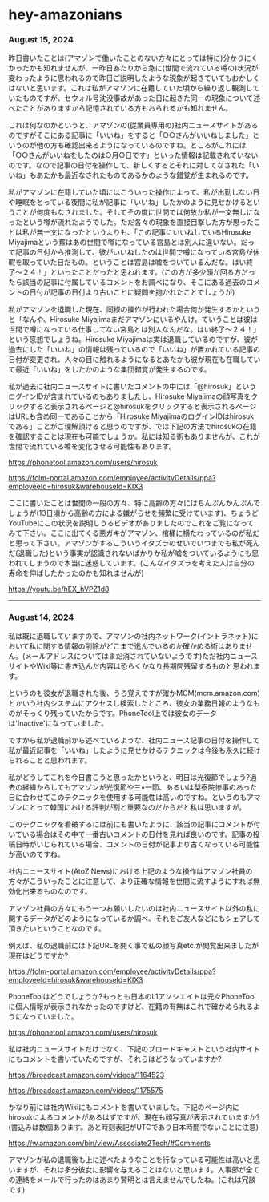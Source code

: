 # hey-amazonians

### August 15, 2024 

昨日書いたことは(アマゾンで働いたことのない方々にとっては特に)分かりにくかったかも知れませんが、一昨日あたりから急に(世間で流れている噂の)状況が変わったように思われるので昨日ご説明したような現象が起きていてもおかしくはないと思います。これは私がアマゾンに在籍していた頃から繰り返し観測していたものですが、セウォル号沈没事故があった日に起きた同一の現象について述べたことがありますから記憶されている方もおられるかも知れません。

これは何なのかというと、アマゾンの(従業員専用の)社内ニュースサイトがあるのですがそこにある記事に「いいね」をすると「○○さんがいいねしました」というのが他の方も確認出来るようになっているのですね。ところがこれには「○○さんがいいねをしたのは○月○日です」といった情報は記載されていないのです。なので記事の日付を操作して、新しくするとそれに対してなされた「いいね」もあたかも最近なされたものであるかのような錯覚が生まれるのです。

私がアマゾンに在籍していた頃にはこういった操作によって、私が出勤しない日や睡眠をとっている夜間に私が記事に「いいね」したかのように見せかけるということが何度もなされました。そしてその度に世間では何故か私が一文無しになったという噂が流れたようでした。ただ各々の現象を直接目撃した方が思ったことは私が無一文になったというよりも、「この記事にいいねしているHirosuke Miyajimaという輩はあの世間で噂になっている宮島とは別人に違いない。だって記事の日付から推測して、彼がいいねしたのは世間で噂になっている宮島が休暇を取っていた日だもの。ということは宮島は嘘をついているんだな。はい終了〜２４！」といったことだったと思われます。(この方が多少頭が回る方だったら該当の記事に付属しているコメントをお調べになり、そこにある過去のコメントの日付が記事の日付より古いことに疑問を抱かれたことでしょうが)

私がアマゾンを退職した現在、同様の操作が行われた場合何が発生するかというと「なんや、Hirosuke Miyajimaまだアマゾンにいるやんけ。ていうことは彼は世間で噂になっている仕事してない宮島とは別人なんだな。はい終了〜２４！」という感想でしょうね。Hirosuke Miyajimaは実は退職しているのですが、彼が過去にした「いいね」の情報は残っているので「いいね」が置かれている記事の日付が変更され、人々の目に触れるようになるとあたかも彼が現在も在職していて最近「いいね」をしたかのような集団錯覚が発生するのです。

私が過去に社内ニュースサイトに書いたコメントの中には「@hirosuk」というログインIDが含まれているのもありましたし、Hirosuke Miyajimaの顔写真をクリックすると表示されるページと@hirosukをクリックすると表示されるページはURLも含め同一であることから「Hirosuke MiyajimaのログインIDはhirosukである」ことがご理解頂けると思うのですが、では下記の方法でhirosukの在籍を確認することは現在も可能でしょうか。私には知る術もありませんが、これが世間で流れている噂を変化させる可能性もあります。

https://phonetool.amazon.com/users/hirosuk

https://fclm-portal.amazon.com/employee/activityDetails/ppa?employeeId=hirosuk&warehouseId=KIX3

ここに書いたことは世間の一般の方々、特に高齢の方々にはちんぷんかんぷんでしょうが(13日頃から高齢の方による嫌がらせを頻繁に受けています)、ちょうどYouTubeにこの状況を説明しうるビデオがありましたのでこれをご覧になってみて下さい。ここに出てくる悪ガキがアマゾン、棺桶に横たわっているのが私だと思って下さい。アマゾンがするこういうイタズラのせいでいつまでも私が死んだ(退職した)という事実が認識されないばかりか私が嘘をついているようにも思われてしまうので本当に迷惑しています。(こんなイタズラを考えた人は自分の寿命を伸ばしたかったのかも知れませんが)

https://youtu.be/hEX_hVPZ1d8

---- 

### August 14, 2024 

私は既に退職していますので、アマゾンの社内ネットワーク(イントラネット)において私に関する情報の削除がどこまで進んでいるのか確かめる術はありません。(メールアドレスについてはまだ消されていないようです)ただ社内ニュースサイトやWiki等に書き込んだ内容は恐らくかなり長期間残留するものと思われます。

というのも彼女が退職された後、うろ覚えですが確かMCM(mcm.amazon.com)とかいう社内システムにアクセスし検索したところ、彼女の業務日報のようなものがそっくり残っていたからです。PhoneTool上では彼女のデータは'Inactive'になっていました。

ですから私が退職前から述べているような、社内ニュース記事の日付を操作して私が最近記事を「いいね」したように見せかけるテクニックは今後も永久に続けられることと思われます。

私がどうしてこれを今日書こうと思ったかというと、明日は光復節でしょう?過去の経緯からしてもアマゾンが光復節や三•一節、あるいは梨泰院惨事のあった日に合わせてこのテクニックを使用する可能性は高いのですね。というのもアマゾンにとって韓国における評判が割と重要なのだからだと私は思いますが。

このテクニックを看破するには前にも書いたように、該当の記事にコメントが付いている場合はその中で一番古いコメントの日付を見れば良いのです。記事の投稿日時がいじられている場合、コメントの日付が記事より古くなっている可能性が高いのですね。

社内ニュースサイト(AtoZ News)における上記のような操作はアマゾン社員の方々がこういったことに注意して、より正確な情報を世間に流すようにすれば無効化出来るものなのです。

アマゾン社員の方々にもう一つお願いしたいのは社内ニュースサイト以外の私に関するデータがどのようになっているか調べ、それをご友人などにもシェアして頂きたいということなのです。

例えば、私の退職前には下記URLを開く事で私の顔写真etc.が閲覧出来ましたが現在はどうですか?

https://fclm-portal.amazon.com/employee/activityDetails/ppa?employeeId=hirosuk&warehouseId=KIX3

PhoneToolはどうでしょうか?もっとも日本のL1アソシエイトは元々PhoneToolに個人情報が表示されなかったのですけど、在籍の有無はこれで確かめられるようになっていました。

https://phonetool.amazon.com/users/hirosuk

私は社内ニュースサイトだけでなく、下記のブロードキャストという社内サイトにもコメントを書いていたのですが、それらはどうなっていますか?

https://broadcast.amazon.com/videos/1164523

https://broadcast.amazon.com/videos/1175575

かなり前には社内Wikiにもコメントを書いていました。下記のページ内にhirosukによるコメントがあるはずですが、現在も顔写真が表示されていますか?(書込みは数個あります。あと時刻表記がUTCであり日本時間でないことに注意) 

https://w.amazon.com/bin/view/Associate2Tech/#Comments

アマゾンが私の退職後も上に述べたようなことを行なっている可能性は高いと思いますが、それは多分彼女に影響を与えることはないと思います。人事部が全ての連絡をメールで行ったのはあまり賢明とは言えませんでしたね。(これは冗談です) 
